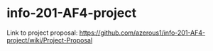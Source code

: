 # info-201-AF4-project

Link to project proposal:
https://github.com/azerous1/info-201-AF4-project/wiki/Project-Proposal
